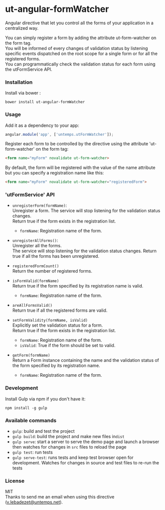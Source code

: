# ut-angular-formWatcher

Angular directive that let you control all the forms of your application in a centralized way.

You can simply register a form by adding the attribute ut-form-watcher on the form tag.  
You will be informed of every changes of validation status by listening specific events dispatched on the root scope for a single form or for all the registered forms.  
You can programmatically check the validation status for each form using the utFormService API.

### Installation

Install via bower :

```shell
bower install ut-angular-formWatcher
```

### Usage

Add it as a dependency to your app:

```javascript
angular.module('app', ['untemps.utFormWatcher']);
```

Register each form to be controlled by the directive using the attribute 'ut-form-watcher' on the form tag:

```html
<form name="myForm" novalidate ut-form-watcher>
```

By default, the form will be registered with the value of the name attribute but you can specify a registration name like this:

```html
<form name="myForm" novalidate ut-form-watcher="registeredForm">
```

### 'utFormService' API

* `unregisterForm(formName)`:  
Unregister a form. The service will stop listening for the validation status changes.  
Return true if the form exists in the registration list.
    * `formName`: Registration name of the form.



* `unregisterAllForms()`:  
Unregister all the forms.  
The service will stop listening for the validation status changes.
Return true if all the forms has been unregistered.



* `registeredFormCount()`  
Return the number of registered forms.



* `isFormValid(formName)`  
Return true if the form specified by its registration name is valid.
    * `formName`: Registration name of the form.



* `areAllFormsValid()`  
Return true if all the registered forms are valid.



* `setFormValidity(formName, isValid)`  
Explicitly set the validation status for a form.  
Return true if the form exists in the registration list.
    * `formName`: Registration name of the form.
    * `isValid`: True if the form should be set to valid.



* `getForm(formName)`  
Return a Form instance containing the name and the validation status of the form specified by its registration name.  
    * `formName`: Registration name of the form.

### Development

Install Gulp via npm if you don't have it:

```shell
npm install -g gulp
```

### Available commands

* `gulp`: build and test the project
* `gulp build`: build the project and make new files in`dist`
* `gulp serve`: start a server to serve the demo page and launch a browser then watches for changes in `src` files to reload the page
* `gulp test`: run tests
* `gulp serve-test`: runs tests and keep test browser open for development. Watches for changes in source and test files to re-run the tests

### License
MIT  
Thanks to send me an email when using this directive (v.lebadezet@untemps.net).